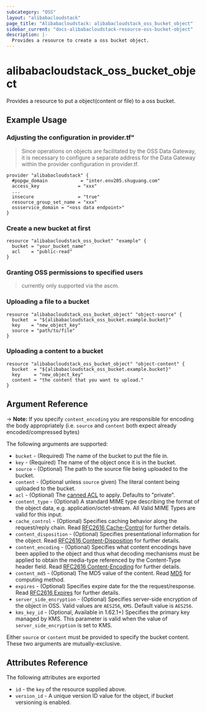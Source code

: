 ```yaml
---
subcategory: "OSS"
layout: "alibabacloudstack"
page_title: "Alibabacloudstack: alibabacloudstack_oss_bucket_object"
sidebar_current: "docs-alibabacloudstack-resource-oss-bucket-object"
description: |-
  Provides a resource to create a oss bucket object.
---
```


# alibabacloudstack\_oss\_bucket\_object

Provides a resource to put a object(content or file) to a oss bucket.

## Example Usage

### Adjusting the configuration in provider.tf"
> Since operations on objects are facilitated by the OSS Data Gateway,
> it is necessary to configure a separate address for the Data Gateway within the provider configuration in provider.tf.

```
provider "alibabacloudstack" {
  #popgw_domain            = "inter.env205.shuguang.com"
  access_key              = "xxx"
  ...
  insecure                = "true"
  resource_group_set_name = "xxx"
  ossservice_domain = "<oss data endpoint>"
}
```

### Create a new bucket at first
```
resource "alibabacloudstack_oss_bucket" "example" {
  bucket = "your_bucket_name"
  acl    = "public-read"
}
```

### Granting OSS permissions to specified users
> currently only supported via the ascm.

### Uploading a file to a bucket

```
resource "alibabacloudstack_oss_bucket_object" "object-source" {
  bucket  = "${alibabacloudstack_oss_bucket.example.bucket}"
  key    = "new_object_key"
  source = "path/to/file"
}
```

### Uploading a content to a bucket

```
resource "alibabacloudstack_oss_bucket_object" "object-content" {
  bucket  = "${alibabacloudstack_oss_bucket.example.bucket}"
  key     = "new_object_key"
  content = "the content that you want to upload."
}
```

## Argument Reference

-> **Note:** If you specify `content_encoding` you are responsible for encoding the body appropriately (i.e. `source` and `content` both expect already encoded/compressed bytes)

The following arguments are supported:

* `bucket` - (Required) The name of the bucket to put the file in.
* `key` - (Required) The name of the object once it is in the bucket.
* `source` - (Optional) The path to the source file being uploaded to the bucket.
* `content` - (Optional unless `source` given) The literal content being uploaded to the bucket.
* `acl` - (Optional) The [canned ACL](https://www.alibabacloud.com/help/doc-detail/52284.htm) to apply. Defaults to "private".
* `content_type` - (Optional) A standard MIME type describing the format of the object data, e.g. application/octet-stream. All Valid MIME Types are valid for this input.
* `cache_control` - (Optional) Specifies caching behavior along the request/reply chain. Read [RFC2616 Cache-Control](https://www.ietf.org/rfc/rfc2616.txt) for further details.
* `content_disposition` - (Optional) Specifies presentational information for the object. Read [RFC2616 Content-Disposition](https://www.ietf.org/rfc/rfc2616.txt) for further details.
* `content_encoding` - (Optional) Specifies what content encodings have been applied to the object and thus what decoding mechanisms must be applied to obtain the media-type referenced by the Content-Type header field. Read [RFC2616 Content-Encoding](https://www.ietf.org/rfc/rfc2616.txt) for further details.
* `content_md5` - (Optional) The MD5 value of the content. Read [MD5](https://www.alibabacloud.com/help/doc-detail/31978.htm) for computing method.
* `expires` - (Optional) Specifies expire date for the the request/response. Read [RFC2616 Expires](https://www.ietf.org/rfc/rfc2616.txt) for further details.
* `server_side_encryption` - (Optional) Specifies server-side encryption of the object in OSS. Valid values are `AES256`, `KMS`. Default value is `AES256`.
* `kms_key_id` - (Optional, Available in 1.62.1+) Specifies the primary key managed by KMS. This parameter is valid when the value of `server_side_encryption` is set to KMS.

Either `source` or `content` must be provided to specify the bucket content.
These two arguments are mutually-exclusive.

## Attributes Reference

The following attributes are exported

* `id` - the `key` of the resource supplied above.
* `version_id` - A unique version ID value for the object, if bucket versioning is enabled.
